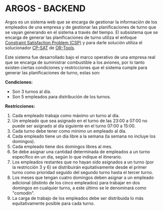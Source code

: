 # ARGOS - BACKEND
Argos es un sistema web que se encarga de gestionar la información de los empleados de una empresa y de gestionar las planificaciones de turno que se vayan generando en el sistema a través del tiempo. 
El subsistema que se encarga de generar las planificaciones de turno utiliza el enfoque [Constraint Satisfaction Problem (CSP)](https://es.wikipedia.org/wiki/Problema_de_satisfacci%C3%B3n_de_restricciones) y para darle solución utiliza el solucionador [CP-SAT](https://developers.google.com/optimization/cp) de [OR-Tools](https://developers.google.com/optimization).

Este sistema fue desarrollado bajo el marco operativo de una empresa real que se encarga de suministrar combustible a los aviones, por lo tanto existen ciertas condiciones y restricciones que el sistema cumple para generar las planificaciones de turno, estas son:

**Condiciones:**
* Son 3 turnos al día.
* Son 5 empleados para distribución de los turnos.

**Restricciones:**
1. Cada empleado trabaja como máximo un turno al día.
2. Un empleado que sea asignado en el turno de las 23:00 a 07:00 no puede ser asignado al día siguiente en el turno 07:00 a 15:00.
3. Cada turno debe tener como mínimo un empleado al día.
4. Cada empleado tiene un día libre a la semana (la semana no incluye los domingos).
5. Cada empleado tiene dos domingos libres al mes.
6. Se debe asignar una cantidad determinada de empleados a un turno específico en un día, según lo que indique el itinerario.
7. Los empleados restantes que no hayan sido asignados a un turno (por la restricción 3 y 6) se distribuirán equitativamente desde el primer turno como prioridad seguido del segundo turno hasta el tercer turno.
8. Los meses que tengan cuatro domingos deben asignar a un empleado adicional (distinto de los cinco empleados) para trabajar en dos domingos en cualquier turno, a este último se le denominará como "comodín".
9. La carga de trabajo de los empleados debe ser distribuida lo más equitativamente posible para cada turno.




